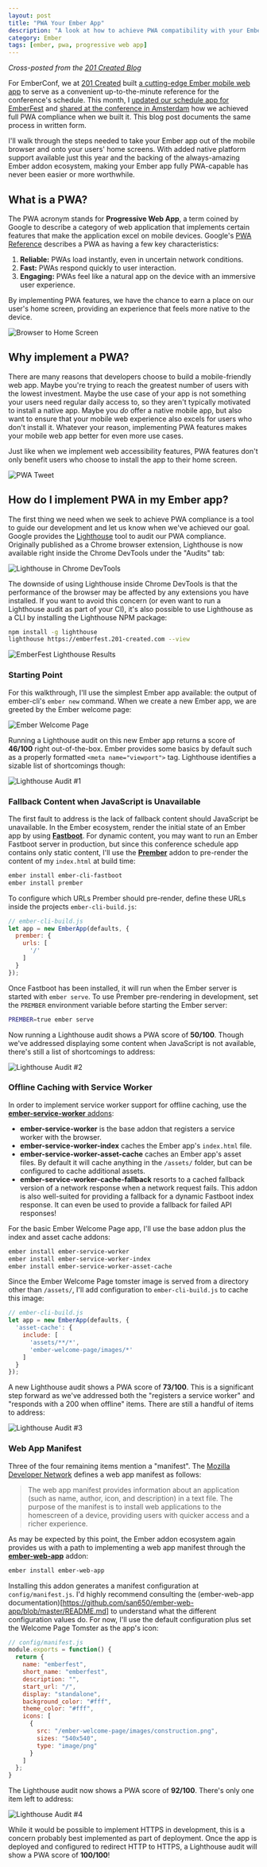 ```yaml
---
layout: post
title: "PWA Your Ember App"
description: "A look at how to achieve PWA compatibility with your Ember app."
category: Ember
tags: [ember, pwa, progressive web app]
---
```


_Cross-posted from the [201 Created Blog](https://blog.201-created.com/)_

For EmberConf, we at [201 Created](https://www.201-created.com) built [a cutting-edge Ember mobile web app](https://github.com/201-created/emberconf-schedule-2018) to serve as a convenient up-to-the-minute reference for the conference's schedule. This month, I [updated our schedule app for EmberFest](https://github.com/201-created/emberfest-schedule-2018) and [shared at the conference in Amsterdam](https://kevin.pfefferle.co/2018/10/11/from-the-browser-to-the-home-screen-pwaing-your-ember-app) how we achieved full PWA compliance when we built it. This blog post documents the same process in written form.

I'll walk through the steps needed to take your Ember app out of the mobile browser and onto your users' home screens. With added native platform support available just this year and the backing of the always-amazing Ember addon ecosystem, making your Ember app fully PWA-capable has never been easier or more worthwhile.

## What is a PWA?

The PWA acronym stands for **Progressive Web App**, a term coined by Google to describe a category of web application that implements certain features that make the application excel on mobile devices. Google's [PWA Reference](https://developers.google.com/web/progressive-web-apps/) describes a PWA as having a few key characteristics:

1. **Reliable:** PWAs load instantly, even in uncertain network conditions.
1. **Fast:** PWAs respond quickly to user interaction.
1. **Engaging:** PWAs feel like a natural app on the device with an immersive user experience.

By implementing PWA features, we have the chance  to earn a place on our user's home screen, providing an experience that feels more native to the device.

![Browser to Home Screen](/images/2018-10-19/emberfest.png)

## Why implement a PWA?

There are many reasons that developers choose to build a mobile-friendly web app. Maybe you're trying to reach the greatest number of users with the lowest investment. Maybe the use case of your app is not something your users need regular daily access to, so they aren't typically motivated to install a native app. Maybe you _do_ offer a native mobile app, but also want to ensure that your mobile web experience also excels for users who don't install it. Whatever your reason, implementing PWA features makes your mobile web app better for even more use cases.

Just like when we implement web accessibility features, PWA features don't only benefit users who choose to install the app to their home screen.

![PWA Tweet](/images/2018-10-19/tweet.png)

## How do I implement PWA in my Ember app?

The first thing we need when we seek to achieve PWA compliance is a tool to guide our development and let us know when we've achieved our goal. Google provides the [Lighthouse](https://developers.google.com/web/tools/lighthouse/) tool to audit our PWA compliance. Originally published as a Chrome browser extension, Lighthouse is now available right inside the Chrome DevTools under the "Audits" tab:

![Lighthouse in Chrome DevTools](/images/2018-10-19/devtools.png)

The downside of using Lighthouse inside Chrome DevTools is that the performance of the browser may be affected by any extensions you have installed. If you want to avoid this concern (or even want to run a Lighthouse audit as part of your CI), it's also possible to use Lighthouse as a CLI by installing the Lighthouse NPM package:

```sh
npm install -g lighthouse
lighthouse https://emberfest.201-created.com --view
```

![EmberFest Lighthouse Results](/images/2018-10-19/emberfest-lighthouse.png)

### Starting Point

For this walkthrough, I'll use the simplest Ember app available: the output of ember-cli's `ember new` command. When we create a new Ember app, we are greeted by the Ember welcome page:

![Ember Welcome Page](/images/2018-10-19/ember-welcome.png)

Running a Lighthouse audit on this new Ember app returns a score of **46/100** right out-of-the-box. Ember provides some basics by default such as a properly formatted `<meta name="viewport">` tag. Lighthouse identifies a sizable list of shortcomings though:

![Lighthouse Audit #1](/images/2018-10-19/lighthouse-audit-1.png)

### Fallback Content when JavaScript is Unavailable

The first fault to address is the lack of fallback content should JavaScript be unavailable. In the Ember ecosystem, render the initial state of an Ember app by using **[Fastboot](http://ember-fastboot.com/)**. For dynamic content, you may want to run an Ember Fastboot server in production, but since this conference schedule app contains only static content, I'll use the **[Prember](https://github.com/ef4/prember)** addon to pre-render the content of my `index.html` at build time:

```sh
ember install ember-cli-fastboot
ember install prember
```

To configure which URLs Prember should pre-render, define these URLs inside the projects `ember-cli-build.js`:

```js
// ember-cli-build.js
let app = new EmberApp(defaults, {
  prember: {
    urls: [
      '/'
    ]
  }
});
```

Once Fastboot has been installed, it will run when the Ember server is started with `ember serve`. To use Prember pre-rendering in development, set the `PREMBER` environment variable before starting the Ember server:

```sh
PREMBER=true ember serve
```

Now running a Lighthouse audit shows a PWA score of **50/100**. Though we've addressed displaying some content when JavaScript is not available, there's still a list of shortcomings to address:

![Lighthouse Audit #2](/images/2018-10-19/lighthouse-audit-2.png)

### Offline Caching with Service Worker

In order to implement service worker support for offline caching, use the [**ember-service-worker** addons](http://ember-service-worker.com/):

- **ember-service-worker** is the base addon that registers a service worker with the browser.
- **ember-service-worker-index** caches the Ember app's `index.html` file.
- **ember-service-worker-asset-cache** caches an Ember app's asset files. By default it will cache anything in the `/assets/` folder, but can be configured to cache additional assets.
- **ember-service-worker-cache-fallback** resorts to a cached fallback version of a network response when a network request fails. This addon is also well-suited for providing a fallback for a dynamic Fastboot index response. It can even be used to provide a fallback for failed API responses!

For the basic Ember Welcome Page app, I'll use the base addon plus the index and asset cache addons:

```sh
ember install ember-service-worker
ember install ember-service-worker-index
ember install ember-service-worker-asset-cache
```

Since the Ember Welcome Page tomster image is served from a directory other than `/assets/`, I'll add configuration to `ember-cli-build.js` to cache this image:

```js
// ember-cli-build.js
let app = new EmberApp(defaults, {
  'asset-cache': {
    include: [
      'assets/**/*',
      'ember-welcome-page/images/*'
    ]
  }
});
```

A new Lighthouse audit shows a PWA score of **73/100**. This is a significant step forward as we've addressed both the "registers a service worker" and "responds with a 200 when offline" items. There are still a handful of items to address:

![Lighthouse Audit #3](/images/2018-10-19/lighthouse-audit-3.png)

### Web App Manifest

Three of the four remaining items mention a "manifest". The [Mozilla Developer Network](https://developer.mozilla.org/en-US/docs/Web/Manifest) defines a web app manifest as follows:

> The web app manifest provides information about an application (such as name, author, icon, and description) in a text file. The purpose of the manifest is to install web applications to the homescreen of a device, providing users with quicker access and a richer experience.

As may be expected by this point, the Ember addon ecosystem again provides us with a path to implementing a web app manifest through the **[ember-web-app](https://github.com/san650/ember-web-app)** addon:

```sh
ember install ember-web-app
```

Installing this addon generates a manifest configuration at `config/manifest.js`. I'd highly recommend consulting the (ember-web-app documentation)[https://github.com/san650/ember-web-app/blob/master/README.md] to understand what the different configuration values do. For now, I'll use the default configuration plus set the Welcome Page Tomster as the app's icon:

```js
// config/manifest.js
module.exports = function() {
  return {
    name: "emberfest",
    short_name: "emberfest",
    description: "",
    start_url: "/",
    display: "standalone",
    background_color: "#fff",
    theme_color: "#fff",
    icons: [
      {
        src: "/ember-welcome-page/images/construction.png",
        sizes: "540x540",
        type: "image/png"
      }
    ]
  };
}
```

The Lighthouse audit now shows a PWA score of **92/100**. There's only one item left to address:

![Lighthouse Audit #4](/images/2018-10-19/lighthouse-audit-4.png)

While it would be possible to implement HTTPS in development, this is a concern probably best implemented as part of deployment. Once the app is deployed and configured to redirect HTTP to HTTPS, a Lighthouse audit will show a PWA score of **100/100**!
